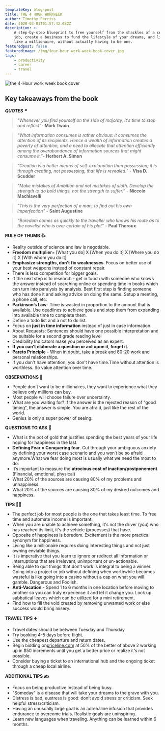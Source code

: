 ```yaml
---
templateKey: blog-post
title: THE 4 HOUR WORKWEEK
author: Timothy Ferriss
date: 2020-03-01T01:57:42.682Z
description: >-
    A step-by-step blueprint to free yourself from the shackles of a corporate
    job, create a business to fund the lifestyle of your dreams, and live life
    like a millionaire, without actually having to be one.
featuredpost: false
featuredimage: /img/four-hour-work-week-book-cover.jpg
tags:
    - productivity
    - career
    - travel
---
```


![the 4-Hour work week book cover](/img/four-hour-work-week-book-cover.jpg 'the  4-hour work week')

## Key takeaways from the book

**_QUOTES ❝_**

> _"Whenever you find yourself on the side of majority, it's time to stop and reflect"_- **Mark Twain**

> _“What information consumes is rather obvious: it consumes the attention of its recipients. Hence a wealth of information creates a poverty of attention, and a need to allocate that attention efficiently among the overabundance of information sources that might consume it.”_- **Herbert A. Simon**

> _“Creation is a better means of self-explanation than possession; it is through creating, not possessing, that life is revealed.”_ - **Visa D. Scudder**

> _"Make mistakes of Ambition and not mistakes of sloth. Develop the strength to do bold things, not the strength to suffer.”_ - **Niccolo Machiavelli**

> _"This is the very perfection of a man, to find out his own imperfection"_ - **Saint Augustine**

> _“Boredom comes as quickly to the traveller who knows his route as to the novelist who is over certain of his plot”_ - **Paul Theroux**

**RULE OF THUMB 👍**

-   Reality outside of science and law is negotiable.
-   **Freedom multiplier**= \[What you do] X \[When you do it] X \[Where you do it] X \[With whom you do it]
-   **Emphasize strengths, don’t fix weaknesses**. Focus on better use of your best weapons instead of constant repair.
-   There is less competition for bigger goals.
-   If the next step is to research - get in touch with someone who knows the answer instead of searching online or spending time in books which can turn into paralysis by analysis. Best first step is finding someone who has done it and asking advice on doing the same. Setup a meeting, a phone call, etc.
-   **Parkinson’s Law**- Time is wasted in proportion to the amount that is available. Use deadlines to achieve goals and stop them from expanding into available time to complete them.
-   Define a todo list and a not to do list.
-   Focus on **just in time information** instead of just in case information.
-   About Requests: Sentences should have one possible interpretation and be suitable for a second grade reading level
-   Credibility Indicators make you perceived as an expert.
-   **If you can't elaborate a question or act upon it, forget it.**
-   **Pareto Principle** - When in doubt, take a break and 80-20 work and personal relationships.
-   If you don't have attention, you don't have time.Time without attention is worthless. So value attention over time.

**OBSERVATIONS 👀**

-   People don't want to be millionaires, they want to experience what they believe only millions can buy.
-   Most people will choose failure over uncertainty.
-   What are you waiting for? If the answer is the rejected reason of "good timing", the answer is simple. You are afraid, just like the rest of the world.
-   Genius is only a super power of seeing.

**QUESTIONS TO ASK 💬**

-   What is the pot of gold that justifies spending the best years of your life hoping for happiness in the last.
-   **Defining Fear = Conquering fear**. Cut through your ambiguous anxiety by defining your worst case scenario and you won’t be so afraid anymore.What we fear doing most is usually what we need the most to do.
-   It’s important to measure the **atrocious cost of inaction/postponement**. (Financial, emotional, physical)
-   What 20% of the sources are causing 80% of my problems and unhappiness.
-   What 20% of the sources are causing 80% of my desired outcomes and happiness.

**TIPS 💁‍♂️**

-   The perfect job for most people is the one that takes least time. To free time and automate income is important.
-   When you are unable to achieve something, it's not the driver (you) who has reached its limit, it's the vehicle (processes) that have.
-   Opposite of happiness is boredom. Excitement is the more practical synonym for happiness.
-   Living like a millionaire requires doing interesting things and not just owning enviable things.
-   It is imperative that you learn to ignore or redirect all information or interruptions that are irrelevant, unimportant or un-actionable.
-   Being able to quit things that don't work is integral to being a winner. Going into a project or job without defining when worthwhile becomes wasteful is like going into a casino without a cap on what you will gamble. Dangerous and Foolish.
-   **Anti-Vacation** - Spend 1 to 6 months in one location before moving to another so you can truly experience it and let it change you. Look up sabbatical leaves which can be utilized for a mini retirement.
-   Find how to fill the void created by removing unwanted work or else success would bring misery.

**TRAVEL TIPS ✈️**

-   Travel dates should be between Tuesday and Thursday
-   Try booking 4-5 days before flight.
-   Use the cheapest departure and return dates.
-   Begin bidding on[priceline.com](http://priceline.com/) at 50% of the better of above 2 working up in \$50 increments until you get a better price or realize it's not possible.
-   Consider buying a ticket to an international hub and the ongoing ticket through a cheap local airline.

**ADDITIONAL TIPS ✍️**

-   Focus on being productive instead of being busy.
-   "Someday" is a disease that will take your dreams to the grave with you.
-   Distress is bad, eustress is good: don’t avoid stress or criticism. Seek helpful stress/criticism.
-   Having an unusually large goal is an adrenaline infusion that provides endurance to overcome trials. Realistic goals are uninspiring.
-   Learn new languages when traveling. Anything can be learned within 6 months.
